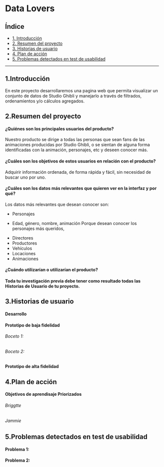 # Data Lovers

## Índice

* [1. Introducción](#1-Introducción)
* [2. Resumen del proyecto](#2-resumen-del-proyecto)
* [3. Historias de usuario](#3-Historias-de-usuario)
* [4. Plan de acción](#4-Plan-de-acción)
* [5. Problemas detectados en test de usabilidad](#5-Problemas-detectados-en-test-de-usabilidad)
***
## 1.Introducción
En este proyecto desarrollaremos una pagina web que permita visualizar un conjunto de datos de Studio Ghibli y manejarlo a través de filtrados, ordenamientos y/o cálculos agregados. 
## 2.Resumen del proyecto
#### ¿Quiénes son los principales usuarios del producto?
Nuestro producto se dirige a todas las personas que sean fans de las animaciones producidas por Studio Ghibli, o se sientan de alguna forma identificadas con la animación, personajes, etc y deseen conocer más.
#### ¿Cuáles son los objetivos de estos usuarios en relación con el producto?
Adquirir información ordenada, de forma rápida y fácil, sin necesidad de buscar uno por uno.
#### ¿Cuáles son los datos más relevantes que quieren ver en la interfaz y por qué?
Los datos más relevantes que desean conocer son:
* Personajes
- Edad, género, nombre, animación
Porque desean conocer los personajes más queridos, 
* Directores
* Productores
* Vehículos
* Locaciones
* Animaciones

#### ¿Cuándo utilizarían o utilizarían el producto?
#### Toda tu investigación previa debe tener como resultado todas las Historias de Usuario de tu proyecto.
## 3.Historias de usuario
#### Desarrollo
#### Prototipo de baja fidelidad
###### Boceto 1:

###### Boceto 2:
#### Prototipo de alta fidelidad

## 4.Plan de acción
#### Objetivos de aprendisaje Priorizados
###### Briggtte
###### Jammie
## 5.Problemas detectados en test de usabilidad
#### Problema 1:
#### Problema 2:


